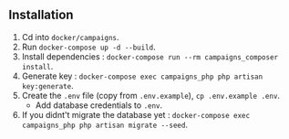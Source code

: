 ## Installation
1. Cd into ``docker/campaigns``. 
2. Run ``docker-compose up -d --build``.
3. Install dependencies : ``docker-compose run --rm campaigns_composer install``.
4. Generate key : ``docker-compose exec campaigns_php php artisan key:generate``.
5. Create the ``.env`` file (copy from ``.env.example``), ``cp .env.example .env``.
    - Add database credentials to ``.env``.
6. If you didnt't migrate the database yet : ``docker-compose exec campaigns_php php artisan migrate --seed``.
